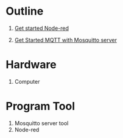 # **Outline**

1. [Get started Node-red](https://github.com/Advance-Innovation-Centre-AIC/EE_Curriculum/blob/main/term2_65_EMB62_IoT/LAB01/Get_started_Node-red.md) 

2. [Get Started MQTT with Mosquitto server](https://github.com/Advance-Innovation-Centre-AIC/EE_Curriculum/blob/main/term2_65_EMB62_IoT/LAB01/Get_Started_MQTT_with_Mosquitto_server.md)


# **Hardware**

1. Computer

# **Program Tool**

1. Mosquitto server tool
2. Node-red
